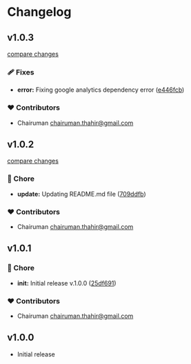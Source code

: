 # Changelog


## v1.0.3

[compare changes](https://github.com/chairuman/nuxt-analytic-reports/compare/v1.0.2...v1.0.3)

### 🩹 Fixes

- **error:** Fixing google analytics dependency error ([e446fcb](https://github.com/chairuman/nuxt-analytic-reports/commit/e446fcb))

### ❤️ Contributors

- Chairuman <chairuman.thahir@gmail.com>

## v1.0.2

[compare changes](https://github.com/chairuman/nuxt-analytic-reports/compare/v1.0.1...v1.0.2)

### 🏡 Chore

- **update:** Updating README.md file ([709ddfb](https://github.com/chairuman/nuxt-analytic-reports/commit/709ddfb))

### ❤️ Contributors

- Chairuman <chairuman.thahir@gmail.com>

## v1.0.1


### 🏡 Chore

- **init:** Initial release v.1.0.0 ([25df691](https://github.com/chairuman/nuxt-analytic-reports/commit/25df691))

### ❤️ Contributors

- Chairuman <chairuman.thahir@gmail.com>

## v1.0.0

- Initial release
